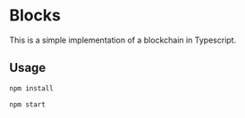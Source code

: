 # Blocks

This is a simple implementation of a blockchain in Typescript.

## Usage

```bash
npm install

npm start
```
